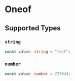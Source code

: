 # Oneof


## Supported Types

### `string`

```typescript
const value: string = "test";
```

### `number`

```typescript
const value: number = 727044;
```

